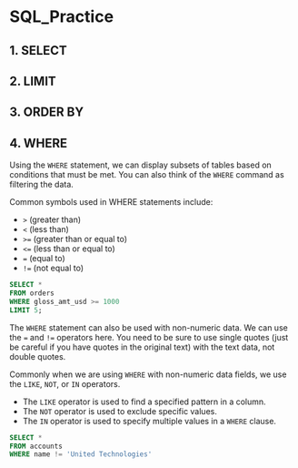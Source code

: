 # SQL_Practice

## 1. SELECT

## 2. LIMIT

## 3. ORDER BY

## 4. WHERE
Using the `WHERE` statement, we can display subsets of tables based on conditions that must be met. You can also think of the `WHERE` command as filtering the data.

Common symbols used in WHERE statements include:

* `>` (greater than)
* `<` (less than)
* `>=` (greater than or equal to)
* `<=` (less than or equal to)
* `=` (equal to)
* `!=` (not equal to)

```SQL
SELECT *
FROM orders
WHERE gloss_amt_usd >= 1000
LIMIT 5;
```

The `WHERE` statement can also be used with non-numeric data. We can use the `=` and `!=` operators here. You need to be sure to use single quotes (just be careful if you have quotes in the original text) with the text data, not double quotes.

Commonly when we are using `WHERE` with non-numeric data fields, we use the `LIKE`, `NOT`, or `IN` operators.
* The `LIKE` operator is used to find a specified pattern in a column.
* The `NOT` operator is used to exclude specific values.
* The `IN` operator is used to specify multiple values in a `WHERE` clause.

```SQL
SELECT *
FROM accounts
WHERE name != 'United Technologies'
```
